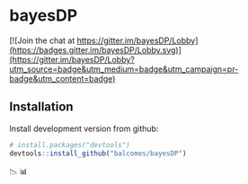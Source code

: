 # bayesDP

[![Join the chat at https://gitter.im/bayesDP/Lobby](https://badges.gitter.im/bayesDP/Lobby.svg)](https://gitter.im/bayesDP/Lobby?utm_source=badge&utm_medium=badge&utm_campaign=pr-badge&utm_content=badge)

## Installation

Install development version from github:

```R
# install.packages("devtools")
devtools::install_github("balcomes/bayesDP")
```

:chart_with_downwards_trend:  :bar_chart:
